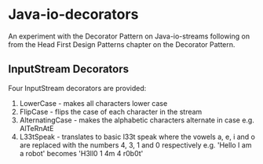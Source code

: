 # Java-io-decorators

An experiment with the Decorator Pattern on Java-io-streams following on from the Head First Design Patterns chapter
 on the Decorator Pattern.
 
## InputStream Decorators
Four InputStream decorators are provided:
1. LowerCase - makes all characters lower case
2. FlipCase - flips the case of each character in the stream 
3. AlternatingCase - makes the alphabetic characters alternate in case e.g. AlTeRnAtE
4. L33tSpeak - translates to basic l33t speak where the vowels a, e, i and o are replaced with the numbers 4, 3, 1 and 0
 respectively e.g. 'Hello I am a robot' becomes 'H3ll0 1 4m 4 r0b0t'